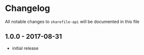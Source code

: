 # Changelog

All notable changes to `sharefile-api` will be documented in this file

## 1.0.0 - 2017-08-31
- initial release
